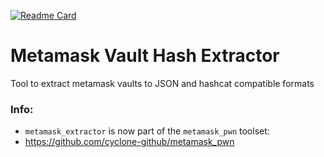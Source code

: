 [![Readme Card](https://github-readme-stats.vercel.app/api/pin/?username=cyclone-github&repo=metamask_extractor&theme=gruvbox)](https://github.com/cyclone-github/)
# Metamask Vault Hash Extractor
Tool to extract metamask vaults to JSON and hashcat compatible formats

### Info:
* `metamask_extractor` is now part of the `metamask_pwn` toolset:
* https://github.com/cyclone-github/metamask_pwn